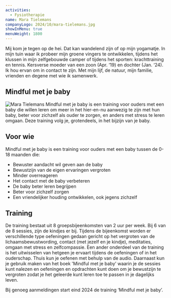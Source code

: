 ```yaml
---
activities:
  - Fysiotherapie
name: Mara Tielemans
companyLogo: 2024/10/mara-tielemans.jpg
showInMenu: true
menuWeight: 1800
---
```


Mij kom je tegen op de hei. Dat kan wandelend zijn of op mijn yogamatje. In mijn tuin waar ik probeer mijn groene vingers te ontwikkelen, tijdens het klussen in mijn zelfgebouwde camper of tijdens het sporten: krachttraining en tennis. Kersverse moeder van een zoon (Apr. ‘19) en dochter (Jan. ‘24). Ik hou ervan om in contact te zijn. Met mijn lijf, de natuur, mijn familie, vrienden en degene met wie ik samenwerk.

## Mindful met je baby

![Mara Tielemans](https://res.cloudinary.com/piith/image/upload/2024/10/mara-tielemans.jpg#dimensions=medium-portrait&align=right) Mindful met je baby is een training voor ouders met een baby die willen leren om meer in het hier-en-nu aanwezig te zijn met hun baby, beter voor zichzelf als ouder te zorgen, en anders met stress te leren omgaan. Deze training volg je, grotendeels, in het bijzijn van je baby.

## Voor wie

Mindful met je baby is een training voor ouders met een baby tussen de 0-18 maanden die:

- Bewuster aandacht wil geven aan de baby
- Bewustzijn van de eigen ervaringen vergroten
- Minder overreageren
- Het contact met de baby verbeteren
- De baby beter leren begrijpen
- Beter voor zichzelf zorgen
- Een vriendelijker houding ontwikkelen, ook jegens zichzelf

## Training

De training bestaat uit 8 groepsbijeenkomsten van 2 uur per week. Bij 6 van de 8 sessies, zijn de kindjes er bij. Tijdens de bijeenkomst worden er verschillende type oefeningen gedaan gericht op het vergroten van de lichaamsbewustwording, contact (met jezelf en je kindje), meditaties, omgaan met stress en zelfcompassie. Een ander onderdeel van de training is het uitwisselen van hetgeen je ervaart tijdens de oefeningen of in het ouderschap. Thuis kun je oefenen met behulp van de audio. Daarnaast kun je gebruik maken van het boek 'Mindful met je baby’ waarin je de sessies kunt nalezen en oefeningen en opdrachten kunt doen om je bewustzijn te vergroten zodat je het geleerde kunt leren toe te passen in je dagelijks leven. 

Bij genoeg aanmeldingen start eind 2024 de training ‘Mindful met je baby’. 
